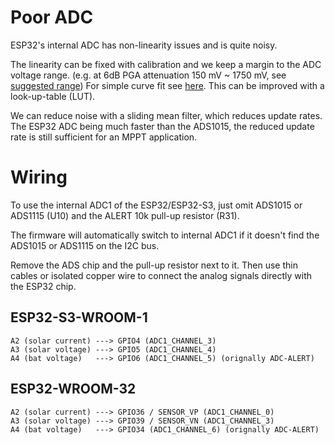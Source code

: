 # Poor ADC

ESP32's internal ADC has non-linearity issues and is quite noisy.

The linearity can be fixed with calibration and we keep a margin to the ADC voltage range. (e.g. at 6dB PGA attenuation
150 mV ~ 1750 mV,
see [suggested range](https://docs.espressif.com/projects/esp-idf/en/v4.4/esp32s3/api-reference/peripherals/adc.html#_CPPv425adc1_config_channel_atten14adc1_channel_t11adc_atten_t))
For simple curve fit see [here](https://github.com/espressif/esp-idf/issues/164#issuecomment-318861287).
This can be improved with a look-up-table (LUT).

We can reduce noise with a sliding mean filter, which reduces update rates.
The ESP32 ADC being much faster than the ADS1015, the reduced update rate is still sufficient for an MPPT application.

# Wiring

To use the internal ADC1 of the ESP32/ESP32-S3, just omit ADS1015 or ADS1115 (U10) and the ALERT 10k pull-up resistor
(R31).

The firmware will automatically switch to internal ADC1 if it doesn't find the ADS1015 or ADS1115 on the I2C bus.

Remove the ADS chip and the pull-up resistor next to it. Then use thin cables or isolated copper wire to
connect the analog signals directly with the ESP32 chip.

## ESP32-S3-WROOM-1

```
A2 (solar current) ---> GPIO4 (ADC1_CHANNEL_3)
A3 (solar voltage) ---> GPIO5 (ADC1_CHANNEL_4)
A4 (bat voltage)   ---> GPIO6 (ADC1_CHANNEL_5) (orignally ADC-ALERT)
```

## ESP32-WROOM-32

```
A2 (solar current) ---> GPIO36 / SENSOR_VP (ADC1_CHANNEL_0)
A3 (solar voltage) ---> GPIO39 / SENSOR_VN (ADC1_CHANNEL_3)
A4 (bat voltage)   ---> GPIO34 (ADC1_CHANNEL_6) (orignally ADC-ALERT)
```
